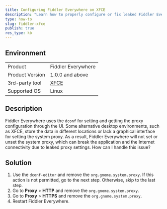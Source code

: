 ```yaml
---
title: Configuring Fiddler Everywhere on XFCE
description: "Learn how to properly configure or fix leaked Fiddler Everywhere web-debugging proxy on XFCE and other Linux desktop with environments without graphical proxy settings."
type: how-to
slug: fiddler-xfce
publish: true
res_type: kb
---
```


## Environment

|   |   |
|---|---|
| Product   |  Fiddler Everywhere  |
| Product Version | 1.0.0 and above  |
| 3rd-party tool | [XFCE](https://xfce.org/) |
| Supported OS | Linux |

## Description

Fiddler Everywhere uses the `dconf` for setting and getting the proxy configuration through the UI. Some alternative desktop environments, such as XFCE, store the data in different locations or lack a graphical interface for setting the system proxy. As a result, Fiddler Everywhere will not set or unset the system proxy, which can break the application and the Internet connectivity due to leaked proxy settings. How can I handle this issue?

## Solution

1. Use the `dconf-editor` and remove the `org.gnome.system.proxy`. If this action is not permitted, go to the next step. Otherwise, skip to the last step.
1. Go to **Proxy** > **HTTP** and remove the `org.gnome.system.proxy`.
1. Go to **Proxy** > **HTTPS** and remove the `org.gnome.system.proxy`.
1. Restart Fiddler Everywhere.
